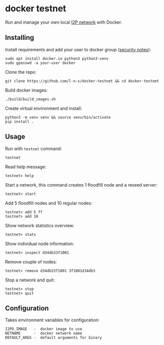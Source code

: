 docker testnet
==============

Run and manage your own local [I2P network](http://i2pd.website) with Docker.


Installing
----------

Install requirements and add your user to docker group ([security notes](https://docs.docker.com/engine/installation/linux/linux-postinstall/)):

    sudo apt install docker.io python3 python3-venv
    sudo gpasswd -a your-user docker

Clone the repo: 
    
    git clone https://github.com/l-n-s/docker-testnet && cd docker-testnet

Build docker images:

    ./build/build_images.sh 

Create virtual environment and install:

    python3 -m venv venv && source venv/bin/activate
    pip install .


Usage
-----

Run with `testnet` command:

    testnet

Read help message:

    testnet> help
    
Start a network, this command creates 1 floodfill node and a reseed server: 

    testnet> start

Add 5 floodfill nodes and 10 regular nodes:

    testnet> add 5 ff
    testnet> add 10

Show network statistics overview:

    testnet> stats

Show individual node information:

    testnet> inspect d34db33f1001
    
Remove couple of nodes:

    testnet> remove d34db33f1001 3f1001d34db3

Stop a network and quit:

    testnet> stop
    testnet> quit


Configuration
-------------

Takes environment variables for configuration:

    I2PD_IMAGE   -  docker image to use
    NETNAME      -  docker network name
    DEFAULT_ARGS -  default arguments for binary

